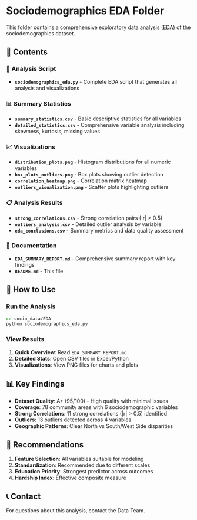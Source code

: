 # Sociodemographics EDA Folder

This folder contains a comprehensive exploratory data analysis (EDA) of the sociodemographics dataset.

## 📁 Contents

### 🐍 Analysis Script
- **`sociodemographics_eda.py`** - Complete EDA script that generates all analysis and visualizations

### 📊 Summary Statistics
- **`summary_statistics.csv`** - Basic descriptive statistics for all variables
- **`detailed_statistics.csv`** - Comprehensive variable analysis including skewness, kurtosis, missing values

### 📈 Visualizations
- **`distribution_plots.png`** - Histogram distributions for all numeric variables
- **`box_plots_outliers.png`** - Box plots showing outlier detection
- **`correlation_heatmap.png`** - Correlation matrix heatmap
- **`outliers_visualization.png`** - Scatter plots highlighting outliers

### 📋 Analysis Results
- **`strong_correlations.csv`** - Strong correlation pairs (|r| > 0.5)
- **`outliers_analysis.csv`** - Detailed outlier analysis by variable
- **`eda_conclusions.csv`** - Summary metrics and data quality assessment

### 📖 Documentation
- **`EDA_SUMMARY_REPORT.md`** - Comprehensive summary report with key findings
- **`README.md`** - This file

## 🚀 How to Use

### Run the Analysis
```bash
cd socio_data/EDA
python sociodemographics_eda.py
```

### View Results
1. **Quick Overview**: Read `EDA_SUMMARY_REPORT.md`
2. **Detailed Stats**: Open CSV files in Excel/Python
3. **Visualizations**: View PNG files for charts and plots

## 📊 Key Findings

- **Dataset Quality**: A+ (95/100) - High quality with minimal issues
- **Coverage**: 78 community areas with 6 sociodemographic variables
- **Strong Correlations**: 11 strong correlations (|r| > 0.5) identified
- **Outliers**: 13 outliers detected across 4 variables
- **Geographic Patterns**: Clear North vs South/West Side disparities

## 🎯 Recommendations

1. **Feature Selection**: All variables suitable for modeling
2. **Standardization**: Recommended due to different scales
3. **Education Priority**: Strongest predictor across outcomes
4. **Hardship Index**: Effective composite measure

## 📞 Contact

For questions about this analysis, contact the Data Team.
